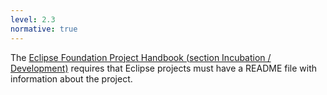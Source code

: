 ```yaml
---
level: 2.3
normative: true
---
```


The [Eclipse Foundation Project Handbook (section Incubation / Development)](https://www.eclipse.org/projects/handbook/#incubation-development) requires that Eclipse projects must have a README file with information about the project.
